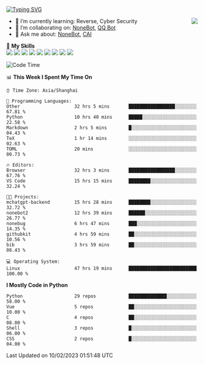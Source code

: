 [![Typing SVG](https://readme-typing-svg.herokuapp.com?size=25&duration=2500&color=8C43EA&vCenter=true&width=200&height=40&lines=Hi+there+%F0%9F%91%8B%F0%9F%8F%BB;I'm+yanyongyu)](https://git.io/typing-svg)

<a href="#">
  <img align="right" src="https://github-readme-stats.vercel.app/api?username=yanyongyu&count_private=true&show_icons=true&bg_color=15,f2f7fd,E0EAFC" />
</a>

- 🌱 I’m currently learning: Reverse, Cyber Security
- 👯 I’m collaborating on: [NoneBot](https://github.com/nonebot), [QQ Bot](https://github.com/Mrs4s/go-cqhttp)
- 💬 Ask me about: [NoneBot](https://github.com/nonebot), [CAI](https://github.com/cscs181/CAI)

🌟 **My Skills**  
![](https://img.shields.io/badge/-Python-3e74a2?style=flat-square&logo=Python&logoColor=fff)
![](https://img.shields.io/badge/-Node.js-339933?style=flat-square&logo=Node.js&logoColor=fff)
![](https://img.shields.io/badge/-Vue-4fc08d?style=flat-square&logo=Vue.js&logoColor=fff)
![](https://img.shields.io/badge/-React-2d98ce?style=flat-square&logo=React&logoColor=fff)
![](https://img.shields.io/badge/-Docker-2496ED?style=flat-square&logo=Docker&logoColor=fff)
![](https://img.shields.io/badge/-Linux-000000?style=flat-square&logo=Linux&logoColor=fff)
![](https://img.shields.io/badge/-MySQL-4479A1?style=flat-square&logo=MySQL&logoColor=fff)
![](https://img.shields.io/badge/-Redis-DC382D?style=flat-square&logo=Redis&logoColor=fff)
![](https://img.shields.io/badge/-MongoDB-47A248?style=flat-square&logo=MongoDB&logoColor=fff)

<!--START_SECTION:waka-->
![Code Time](http://img.shields.io/badge/Code%20Time-3%2C751%20hrs%2012%20mins-blue)

📊 **This Week I Spent My Time On** 

```text
⌚︎ Time Zone: Asia/Shanghai

💬 Programming Languages: 
Other                    32 hrs 5 mins       █████████████████░░░░░░░░   67.81 % 
Python                   10 hrs 40 mins      █████░░░░░░░░░░░░░░░░░░░░   22.58 % 
Markdown                 2 hrs 5 mins        █░░░░░░░░░░░░░░░░░░░░░░░░   04.43 % 
TeX                      1 hr 14 mins        ░░░░░░░░░░░░░░░░░░░░░░░░░   02.63 % 
TOML                     20 mins             ░░░░░░░░░░░░░░░░░░░░░░░░░   00.73 % 

🔥 Editors: 
Browser                  32 hrs 3 mins       █████████████████░░░░░░░░   67.76 % 
VS Code                  15 hrs 15 mins      ████████░░░░░░░░░░░░░░░░░   32.24 % 

🐱‍💻 Projects: 
mchatgpt-backend         15 hrs 28 mins      ████████░░░░░░░░░░░░░░░░░   32.72 % 
nonebot2                 12 hrs 39 mins      ██████░░░░░░░░░░░░░░░░░░░   26.77 % 
nonebug                  6 hrs 47 mins       ███░░░░░░░░░░░░░░░░░░░░░░   14.35 % 
githubkit                4 hrs 59 mins       ██░░░░░░░░░░░░░░░░░░░░░░░   10.56 % 
bib                      3 hrs 59 mins       ██░░░░░░░░░░░░░░░░░░░░░░░   08.43 % 

💻 Operating System: 
Linux                    47 hrs 19 mins      █████████████████████████   100.00 % 

```

**I Mostly Code in Python** 

```text
Python                   29 repos            ██████████████░░░░░░░░░░░   58.00 % 
Vue                      5 repos             ██░░░░░░░░░░░░░░░░░░░░░░░   10.00 % 
C                        4 repos             ██░░░░░░░░░░░░░░░░░░░░░░░   08.00 % 
Shell                    3 repos             █░░░░░░░░░░░░░░░░░░░░░░░░   06.00 % 
CSS                      2 repos             █░░░░░░░░░░░░░░░░░░░░░░░░   04.00 % 

```



 Last Updated on 10/02/2023 01:51:48 UTC
<!--END_SECTION:waka-->

